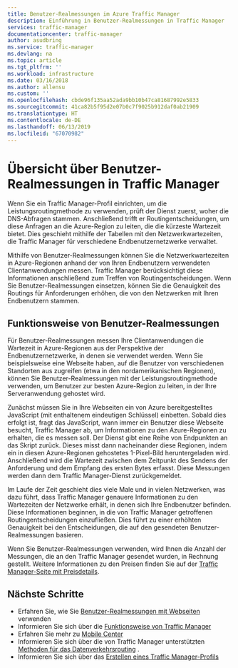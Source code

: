 ```yaml
---
title: Benutzer-Realmessungen im Azure Traffic Manager
description: Einführung in Benutzer-Realmessungen in Traffic Manager
services: traffic-manager
documentationcenter: traffic-manager
author: asudbring
ms.service: traffic-manager
ms.devlang: na
ms.topic: article
ms.tgt_pltfrm: ''
ms.workload: infrastructure
ms.date: 03/16/2018
ms.author: allensu
ms.custom: ''
ms.openlocfilehash: cbde96f135aa52ada9bb10b47ca81687992e5833
ms.sourcegitcommit: 41ca82b5f95d2e07b0c7f9025b912daf0ab21909
ms.translationtype: HT
ms.contentlocale: de-DE
ms.lasthandoff: 06/13/2019
ms.locfileid: "67070982"
---
```

# <a name="traffic-manager-real-user-measurements-overview"></a>Übersicht über Benutzer-Realmessungen in Traffic Manager

Wenn Sie ein Traffic Manager-Profil einrichten, um die Leistungsroutingmethode zu verwenden, prüft der Dienst zuerst, woher die DNS-Abfragen stammen. Anschließend trifft er Routingentscheidungen, um diese Anfragen an die Azure-Region zu leiten, die die kürzeste Wartezeit bietet. Dies geschieht mithilfe der Tabellen mit den Netzwerkwartezeiten, die Traffic Manager für verschiedene Endbenutzernetzwerke verwaltet.

Mithilfe von Benutzer-Realmessungen können Sie die Netzwerkwartezeiten in Azure-Regionen anhand der von Ihren Endbenutzern verwendeten Clientanwendungen messen. Traffic Manager berücksichtigt diese Informationen anschließend zum Treffen von Routingentscheidungen. Wenn Sie Benutzer-Realmessungen einsetzen, können Sie die Genauigkeit des Routings für Anforderungen erhöhen, die von den Netzwerken mit Ihren Endbenutzern stammen. 

## <a name="how-real-user-measurements-work"></a>Funktionsweise von Benutzer-Realmessungen

Für Benutzer-Realmessungen messen Ihre Clientanwendungen die Wartezeit in Azure-Regionen aus der Perspektive der Endbenutzernetzwerke, in denen sie verwendet werden. Wenn Sie beispielsweise eine Webseite haben, auf die Benutzer von verschiedenen Standorten aus zugreifen (etwa in den nordamerikanischen Regionen), können Sie Benutzer-Realmessungen mit der Leistungsroutingmethode verwenden, um Benutzer zur besten Azure-Region zu leiten, in der Ihre Serveranwendung gehostet wird.

Zunächst müssen Sie in Ihre Webseiten ein von Azure bereitgestelltes JavaScript (mit enthaltenem eindeutigen Schlüssel) einbetten. Sobald dies erfolgt ist, fragt das JavaScript, wann immer ein Benutzer diese Webseite besucht, Traffic Manager ab, um Informationen zu den Azure-Regionen zu erhalten, die es messen soll. Der Dienst gibt eine Reihe von Endpunkten an das Skript zurück. Dieses misst dann nacheinander diese Regionen, indem ein in diesen Azure-Regionen gehostetes 1-Pixel-Bild heruntergeladen wird. Anschließend wird die Wartezeit zwischen dem Zeitpunkt des Sendens der Anforderung und dem Empfang des ersten Bytes erfasst. Diese Messungen werden dann dem Traffic Manager-Dienst zurückgemeldet.

Im Laufe der Zeit geschieht dies viele Male und in vielen Netzwerken, was dazu führt, dass Traffic Manager genauere Informationen zu den Wartezeiten der Netzwerke erhält, in denen sich Ihre Endbenutzer befinden. Diese Informationen beginnen, in die von Traffic Manager getroffenen Routingentscheidungen einzufließen. Dies führt zu einer erhöhten Genauigkeit bei den Entscheidungen, die auf den gesendeten Benutzer-Realmessungen basieren.

Wenn Sie Benutzer-Realmessungen verwenden, wird Ihnen die Anzahl der Messungen, die an den Traffic Manager gesendet wurden, in Rechnung gestellt. Weitere Informationen zu den Preisen finden Sie auf der [Traffic Manager-Seite mit Preisdetails](https://azure.microsoft.com/pricing/details/traffic-manager/).

## <a name="next-steps"></a>Nächste Schritte
- Erfahren Sie, wie Sie [Benutzer-Realmessungen mit Webseiten](traffic-manager-create-rum-web-pages.md) verwenden
- Informieren Sie sich über die [Funktionsweise von Traffic Manager](traffic-manager-overview.md)
- Erfahren Sie mehr zu [Mobile Center](https://docs.microsoft.com/mobile-center/)
- Informieren Sie sich über die von Traffic Manager unterstützten [Methoden für das Datenverkehrsrouting](traffic-manager-routing-methods.md) .
- Informieren Sie sich über das [Erstellen eines Traffic Manager-Profils](traffic-manager-create-profile.md)

